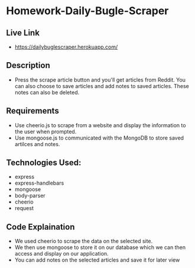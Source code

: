 # Homework-Daily-Bugle-Scraper

## Live Link 
- https://dailybuglescraper.herokuapp.com/

## Description
- Press the scrape article button and you'll get articles from Reddit. You can also choose to save articles and add notes to saved articles. These notes can also be deleted.

## Requirements
- Use cheerio.js to scrape from a website and display the information to the user when prompted.
- Use mongoose.js to communicated with the MongoDB to store saved artilces and notes.

## Technologies Used:
- express
- express-handlebars
- mongoose
- body-parser
- cheerio
- request

## Code Explaination
- We used cheerio to scrape the data on the selected site.
- We then use mongoose to store it on our database which we can then access and display on our application.
- You can add notes on the selected articles and save it for later view
